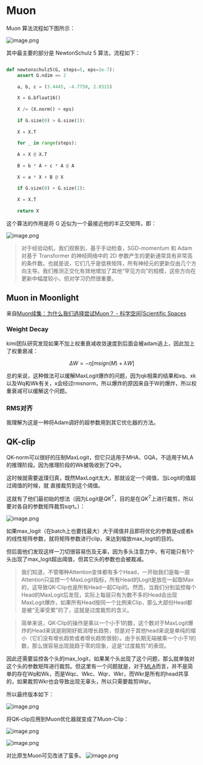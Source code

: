 # Muon

Muon 算法流程如下图所示：

![image.png](https://cdn.jsdelivr.net/gh/vllbc/img4blog//image/20250718103437.png)

其中最主要的部分是 NewtonSchulz 5 算法，流程如下：

```python

def newtonschulz5(G, steps=5, eps=1e-7):
	assert G.ndim == 2
	
	a, b, c = (3.4445, -4.7750, 2.0315)
	
	X = G.bfloat16()
	
	X /= (X.norm() + eps)
	
	if G.size(0) > G.size(1):
	
	X = X.T
	
	for _ in range(steps):
	
	A = X @ X.T
	
	B = b * A + c * A @ A
	
	X = a * X + B @ X
	
	if G.size(0) > G.size(1):
	
	X = X.T
	
	return X
```

这个算法的作用是将 G 近似为一个最接近他的半正交矩阵，即：

![image.png](https://cdn.jsdelivr.net/gh/vllbc/img4blog//image/20250718104749.png)

> 对于经验动机，我们观察到，基于手动检查，SGD-momentum 和 Adam 对基于 Transformer 的神经网络中的 2D 参数产生的更新通常具有非常高的条件数。也就是说，它们几乎是低秩矩阵，所有神经元的更新仅由几个方向主导。我们推测正交化有效地增加了其他“罕见方向”的规模，这些方向在更新中幅度较小，但对学习仍然很重要。


## Muon in Moonlight

来自[Muon续集：为什么我们选择尝试Muon？ - 科学空间\|Scientific Spaces](https://kexue.fm/archives/10739)
### Weight Decay

kimi团队研究发现如果不加上权重衰减收敛速度到后面会被adam追上，因此加上了权重衰减：

$$
\Delta W =-\eta[msign(M) + \lambda W]
$$

总的来说，这种做法可以缓解MaxLogit爆炸的问题，因为qk相乘的结果和xq、xk以及Wq和Wk有关，x会经过rmsnorm，所以爆炸的原因来自于W的爆炸，所以权重衰减可以缓解这个问题。

### RMS对齐

我理解为这是一种将Adam调好的超参数用到其它优化器的方法。

##   QK-clip

QK-norm可以很好的压制MaxLogit，但它只适用于MHA、GQA，不适用于MLA的推理阶段。因为推理阶段的Wk被吸收到了Q中。

这时候就需要返璞归真，既然MaxLogit太大，那就设定一个阈值，当Logit的值超过阈值的时候，就 直接裁剪到这个阈值。

这就有了他们最初始的想法（因为Logit是$QK^T$，目的是在$QK^T$上进行裁剪，所以要对各自的参数矩阵裁剪sqrt。）：

![image.png](https://cdn.jsdelivr.net/gh/vllbc/img4blog//image/20250729212208.png)

如果max_logit（在batch上也要找最大）大于阈值并且即将优化的参数是q或者k的线性矩阵参数，就将矩阵参数进行clip，来达到缩放max_logit的目的。

但后面他们发现这样一刀切很容易伤及无辜，因为多头注意力中，有可能只有1个头出现了max_logit超出阈值，但其它头的参数也会被裁减。

>我们知道，不管哪种Attention变体都有多个Head，一开始我们是每一层Attention只监控一个MaxLogit指标，所有Head的Logit是放在一起取Max的，这导致QK-Clip也是所有Head一起Clip的。然而，当我们分别监控每个Head的MaxLogit后发现，实际上每层只有为数不多的Head会出现MaxLogit爆炸，如果所有Head按同一个比例来Clip，那么大部份Head都是被“无辜受累”的了，这就是过度裁剪的含义。

>简单来说，QK-Clip的操作是乘以一个小于1的数，这个数对于MaxLogit爆炸的Head来说是刚刚好抵消增长趋势，但是对于其他head来说是单纯的缩小（它们没有增长趋势或者增长趋势很弱）。由于长期无端被乘一个小于1的数，那么很容易出现就趋于零的现象，这是“过度裁剪”的表现。

因此还需要监控各个头的max_logit，如果某个头出现了这个问题，那么就单独对这个头的参数矩阵进行裁剪。但这里有一个问题就是，对于[MLA](../../LLM/Attention/MLA.md)而言，并不是简单的存在Wq和Wk，而是Wqc、Wkc、Wqr、Wkr，而Wkr是所有的head共享的，如果裁剪Wkr也会导致出现无辜头，所以只需要裁剪Wqr。

所以最终版本如下：

![image.png](https://cdn.jsdelivr.net/gh/vllbc/img4blog//image/20250730164202.png)

将QK-clip应用到Muon优化器就变成了Muon-Clip：

![image.png](https://cdn.jsdelivr.net/gh/vllbc/img4blog//image/20250730164241.png)


![image.png](https://cdn.jsdelivr.net/gh/vllbc/img4blog//image/20250731130501.png)

对比原生Muon可见改进了蛮多。
![image.png](https://cdn.jsdelivr.net/gh/vllbc/img4blog//image/20250718103437.png)
